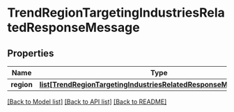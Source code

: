 # TrendRegionTargetingIndustriesRelatedResponseMessage

## Properties
Name | Type | Description | Notes
------------ | ------------- | ------------- | -------------
**region** | [**list[TrendRegionTargetingIndustriesRelatedResponseMessageRegion]**](TrendRegionTargetingIndustriesRelatedResponseMessageRegion.md) |  | [optional] 

[[Back to Model list]](../README.md#documentation-for-models) [[Back to API list]](../README.md#documentation-for-api-endpoints) [[Back to README]](../README.md)


